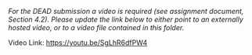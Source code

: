*For the DEAD submission a video is required (see assignment document, Section 4.2). Please update the link below to either point to an externally hosted video, or to a video file contained in this folder.*

Video Link: https://youtu.be/SgLhR6dfPW4
